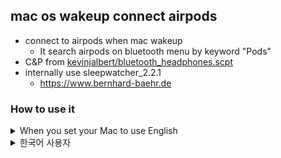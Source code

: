 ## mac os wakeup connect airpods
- connect to airpods when mac wakeup
  - It search airpods on bluetooth menu by keyword "Pods"
- C&P from [kevinjalbert/bluetooth_headphones.scpt](https://gist.github.com/kevinjalbert/e39dca94b0e0eb63207479519fdfcd65)
- internally use sleepwatcher_2.2.1
  - https://www.bernhard-baehr.de
### How to use it
<details><summary>When you set your Mac to use English</summary>
<p>
  <ul>
  <li>Move to "System Preferences > Bluetooth" and check "Show 'bluetooth' on menu bar" to active</li>
  <li>Execute `install.sh en` on terminal</li>
    <ul>
    <li>Edit `BLUETOOTH_DEVICE_NAME` on `device.conf` if you need.</li>
    <li>Now your mac connect to your airpods automatically even after system reboot.</li>
    <li>During installing, or after it, mac os ask you permission. Click ok when you agree.</li>
    <li>If you want to restore origin, execute `uninstall.sh en`</li>
    </ul>
</p>
</details>

<details><summary>한국어 사용자</summary>
<p>
  <ul>
  <li>"시스템 환경설정 > Bluetooth"로 이동해서 "메뉴 막대에서 Bluetooth 보기" 체크 활성화</li>
  <li>`install.sh ko`를 터미널에서 실행</li>
    <ul>
    <li>필요한 경우, `device.conf` 파일 내의 `BLUETOOTH_DEVICE_NAME` 항목을 수정합니다.</li>
    <li>이제 Mac이 잠자기에서 깨어날 때마다 Bluetooth 메뉴바에서 "Pods"가 포함된 건을 찾아 연결을 시도합니다. (재부팅 이후에도)</li>
    <li>스크립트 설치 중 혹은 이후에 mac os가 권한을 물어볼 수도 있습니다. 경건한 마음으로 `확인`을 누르도록 하세요.</li>
    <li>해당 기능을 취소하고 싶다면 `uninstall.sh ko`를 실행하세요.</li>
    </ul>
</p>
</details>
